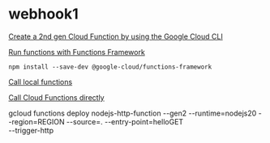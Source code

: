 # webhook1

[Create a 2nd gen Cloud Function by using the Google Cloud CLI](https://cloud.google.com/functions/docs/create-deploy-gcloud)

[Run functions with Functions Framework](https://cloud.google.com/functions/docs/running/function-frameworks)

```
npm install --save-dev @google-cloud/functions-framework
```

[Call local functions](https://cloud.google.com/functions/docs/running/calling)

[Call Cloud Functions directly](https://cloud.google.com/functions/docs/running/direct)


gcloud functions deploy nodejs-http-function --gen2 --runtime=nodejs20 --region=REGION --source=. --entry-point=helloGET \
--trigger-http
